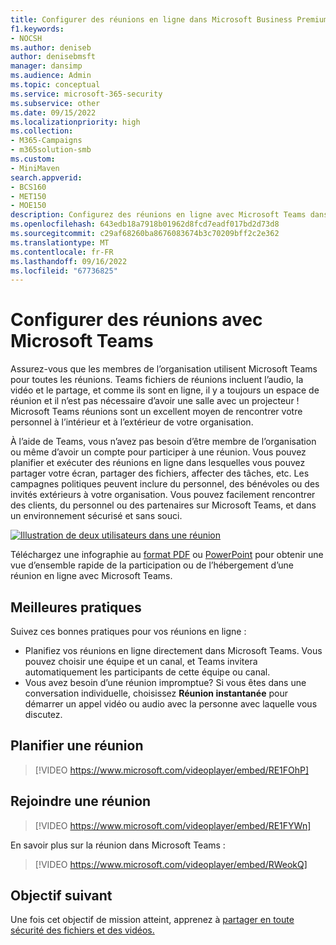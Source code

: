 ```yaml
---
title: Configurer des réunions en ligne dans Microsoft Business Premium
f1.keywords:
- NOCSH
ms.author: deniseb
author: denisebmsft
manager: dansimp
ms.audience: Admin
ms.topic: conceptual
ms.service: microsoft-365-security
ms.subservice: other
ms.date: 09/15/2022
ms.localizationpriority: high
ms.collection:
- M365-Campaigns
- m365solution-smb
ms.custom:
- MiniMaven
search.appverid:
- BCS160
- MET150
- MOE150
description: Configurez des réunions en ligne avec Microsoft Teams dans Microsoft Business Premium.
ms.openlocfilehash: 643edb18a7918b01962d8fcd7eadf017bd2d73d8
ms.sourcegitcommit: c29af68260ba8676083674b3c70209bff2c2e362
ms.translationtype: MT
ms.contentlocale: fr-FR
ms.lasthandoff: 09/16/2022
ms.locfileid: "67736825"
---
```

# <a name="set-up-meetings-with-microsoft-teams"></a>Configurer des réunions avec Microsoft Teams

Assurez-vous que les membres de l’organisation utilisent Microsoft Teams pour toutes les réunions. Teams fichiers de réunions incluent l’audio, la vidéo et le partage, et comme ils sont en ligne, il y a toujours un espace de réunion et il n’est pas nécessaire d’avoir une salle avec un projecteur ! Microsoft Teams réunions sont un excellent moyen de rencontrer votre personnel à l’intérieur et à l’extérieur de votre organisation.

À l’aide de Teams, vous n’avez pas besoin d’être membre de l’organisation ou même d’avoir un compte pour participer à une réunion. Vous pouvez planifier et exécuter des réunions en ligne dans lesquelles vous pouvez partager votre écran, partager des fichiers, affecter des tâches, etc. Les campagnes politiques peuvent inclure du personnel, des bénévoles ou des invités extérieurs à votre organisation. Vous pouvez facilement rencontrer des clients, du personnel ou des partenaires sur Microsoft Teams, et dans un environnement sécurisé et sans souci.

[![Illustration de deux utilisateurs dans une réunion](../media/HostOnlineMeeting-thumb-358x201.png)](https://go.microsoft.com/fwlink/?linkid=2078712)

Téléchargez une infographie au [format PDF](https://go.microsoft.com/fwlink/?linkid=2078712) ou [PowerPoint](https://go.microsoft.com/fwlink/?linkid=2079515) pour obtenir une vue d’ensemble rapide de la participation ou de l’hébergement d’une réunion en ligne avec Microsoft Teams.

## <a name="best-practices"></a>Meilleures pratiques

Suivez ces bonnes pratiques pour vos réunions en ligne :

- Planifiez vos réunions en ligne directement dans Microsoft Teams. Vous pouvez choisir une équipe et un canal, et Teams invitera automatiquement les participants de cette équipe ou canal.
- Vous avez besoin d’une réunion impromptue? Si vous êtes dans une conversation individuelle, choisissez **Réunion instantanée** pour démarrer un appel vidéo ou audio avec la personne avec laquelle vous discutez.

## <a name="schedule-a-meeting"></a>Planifier une réunion

> [!VIDEO https://www.microsoft.com/videoplayer/embed/RE1FOhP]

## <a name="join-a-meeting"></a>Rejoindre une réunion

> [!VIDEO https://www.microsoft.com/videoplayer/embed/RE1FYWn]

En savoir plus sur la réunion dans Microsoft Teams :

> [!VIDEO https://www.microsoft.com/videoplayer/embed/RWeokQ]

## <a name="next-objective"></a>Objectif suivant

Une fois cet objectif de mission atteint, apprenez à [partager en toute sécurité des fichiers et des vidéos.](share-files-and-videos.md)
